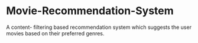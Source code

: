 # Movie-Recommendation-System

A content- filtering based recommendation system which suggests the user movies based on their preferred genres.
